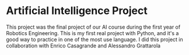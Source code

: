 # Artificial Intelligence Project
This project was the final project of our AI course during the first year of Robotics Engineering. 
This is my first real project with Python, and it's a good way to practice in one of the most use language. 
I did this project in collaboration with Enrico Casagrande and Alessandro Grattarola
